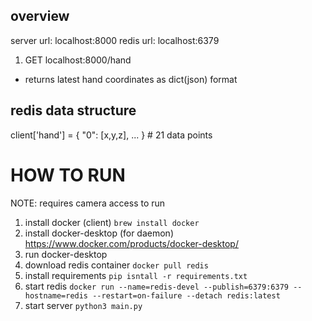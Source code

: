 ## overview

server url: localhost:8000
redis url:  localhost:6379

1. GET localhost:8000/hand
  * returns latest hand coordinates as dict(json) format


## redis data structure
client['hand'] = { "0": [x,y,z], ... } # 21 data points



# HOW TO RUN

NOTE: requires camera access to run

1. install docker (client)
  `brew install docker`
1. install docker-desktop (for daemon)
  https://www.docker.com/products/docker-desktop/
1. run docker-desktop
1. download redis container
  `docker pull redis`
1. install requirements
  `pip isntall -r requirements.txt`
1. start redis
  `docker run --name=redis-devel --publish=6379:6379 --hostname=redis --restart=on-failure --detach redis:latest`
1. start server
  `python3 main.py`




